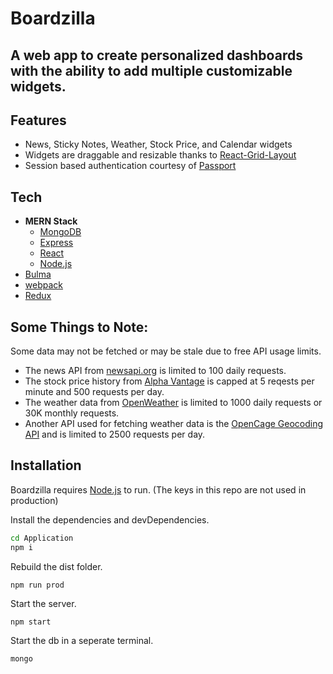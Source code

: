 # Boardzilla

## A web app to create personalized dashboards with the ability to add multiple customizable widgets.

## Features

- News, Sticky Notes, Weather, Stock Price, and Calendar widgets
- Widgets are draggable and resizable thanks to [React-Grid-Layout](https://www.npmjs.com/package/react-grid-layout)
- Session based authentication courtesy of [Passport](http://www.passportjs.org/)

## Tech

- **MERN Stack**
  - [MongoDB](https://www.mongodb.com/)
  - [Express](https://expressjs.com/)
  - [React](https://reactjs.org/)
  - [Node.js](https://nodejs.org/en/)
- [Bulma](https://bulma.io/)
- [webpack](https://webpack.js.org/)
- [Redux](https://redux.js.org/)

## Some Things to Note:

Some data may not be fetched or may be stale due to free API usage limits.

- The news API from [newsapi.org](https://newsapi.org) is limited to 100 daily requests.
- The stock price history from [Alpha Vantage](https://www.alphavantage.co/) is capped at 5 reqests per minute and 500 requests per day.
- The weather data from [OpenWeather](https://openweathermap.org/) is limited to 1000 daily requests or 30K monthly requests.
- Another API used for fetching weather data is the [OpenCage Geocoding API](https://opencagedata.com/) and is limited to 2500 requests per day.

## Installation

Boardzilla requires [Node.js](https://nodejs.org/) to run.
(The keys in this repo are not used in production)

Install the dependencies and devDependencies.

```sh
cd Application
npm i
```

Rebuild the dist folder.
```
npm run prod
```

Start the server.

```
npm start
```

Start the db in a seperate terminal.

```
mongo
```
